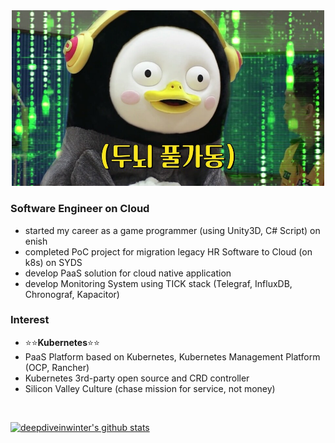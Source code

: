 
<!-- ![pengsu-is-love](https://github.com/deepdiveinwinter/deepdiveinwinter/blob/master/images/pengsu-is-love.jpg = 250x250) -->

<div align=center>
  <img src="https://github.com/deepdiveinwinter/deepdiveinwinter/blob/master/images/pengsu-is-love.jpg" width="500px">
</div>

### Software Engineer on Cloud
- started my career as a game programmer (using Unity3D, C# Script) on enish
- completed PoC project for migration legacy HR Software to Cloud (on k8s) on SYDS
- develop PaaS solution for cloud native application
- develop Monitoring System using TICK stack (Telegraf, InfluxDB, Chronograf, Kapacitor)

### Interest
- :star::star:**Kubernetes**:star::star:
- PaaS Platform based on Kubernetes, Kubernetes Management Platform (OCP, Rancher)
- Kubernetes 3rd-party open source and CRD controller
- Silicon Valley Culture (chase mission for service, not money)


<div>
<br/>

[![deepdiveinwinter's github stats](https://github-readme-stats.vercel.app/api?username=deepdiveinwinter)](https://github.com/deepdiveinwinter)

</div>
